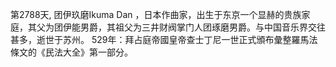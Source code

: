 第2788天, 团伊玖磨Ikuma Dan ，日本作曲家，出生于东京一个显赫的贵族家庭，其父为团伊能男爵，其祖父为三井财阀掌门人团琢磨男爵。与中国音乐界交往甚多，逝世于苏州。
529年：拜占庭帝國皇帝查士丁尼一世正式頒布彙整羅馬法條文的《民法大全》第一部分。
